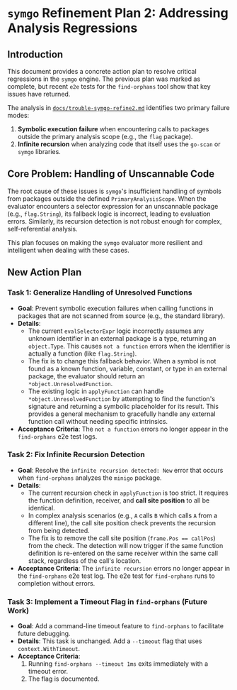 # `symgo` Refinement Plan 2: Addressing Analysis Regressions

## Introduction

This document provides a concrete action plan to resolve critical regressions in the `symgo` engine. The previous plan was marked as complete, but recent `e2e` tests for the `find-orphans` tool show that key issues have returned.

The analysis in [`docs/trouble-symgo-refine2.md`](./trouble-symgo-refine2.md) identifies two primary failure modes:
1.  **Symbolic execution failure** when encountering calls to packages outside the primary analysis scope (e.g., the `flag` package).
2.  **Infinite recursion** when analyzing code that itself uses the `go-scan` or `symgo` libraries.

## Core Problem: Handling of Unscannable Code

The root cause of these issues is `symgo`'s insufficient handling of symbols from packages outside the defined `PrimaryAnalysisScope`. When the evaluator encounters a selector expression for an unscannable package (e.g., `flag.String`), its fallback logic is incorrect, leading to evaluation errors. Similarly, its recursion detection is not robust enough for complex, self-referential analysis.

This plan focuses on making the `symgo` evaluator more resilient and intelligent when dealing with these cases.

## New Action Plan

### Task 1: Generalize Handling of Unresolved Functions

*   **Goal**: Prevent symbolic execution failures when calling functions in packages that are not scanned from source (e.g., the standard library).
*   **Details**:
    *   The current `evalSelectorExpr` logic incorrectly assumes any unknown identifier in an external package is a type, returning an `object.Type`. This causes `not a function` errors when the identifier is actually a function (like `flag.String`).
    *   The fix is to change this fallback behavior. When a symbol is not found as a known function, variable, constant, or type in an external package, the evaluator should return an `*object.UnresolvedFunction`.
    *   The existing logic in `applyFunction` can handle `*object.UnresolvedFunction` by attempting to find the function's signature and returning a symbolic placeholder for its result. This provides a general mechanism to gracefully handle any external function call without needing specific intrinsics.
*   **Acceptance Criteria**: The `not a function` errors no longer appear in the `find-orphans` e2e test logs.

### Task 2: Fix Infinite Recursion Detection

*   **Goal**: Resolve the `infinite recursion detected: New` error that occurs when `find-orphans` analyzes the `minigo` package.
*   **Details**:
    *   The current recursion check in `applyFunction` is too strict. It requires the function definition, receiver, and **call site position** to all be identical.
    *   In complex analysis scenarios (e.g., `A` calls `B` which calls `A` from a different line), the call site position check prevents the recursion from being detected.
    *   The fix is to remove the call site position (`frame.Pos == callPos`) from the check. The detection will now trigger if the same function definition is re-entered on the same receiver within the same call stack, regardless of the call's location.
*   **Acceptance Criteria**: The `infinite recursion` errors no longer appear in the `find-orphans` e2e test log. The e2e test for `find-orphans` runs to completion without errors.

### Task 3: Implement a Timeout Flag in `find-orphans` (Future Work)

*   **Goal**: Add a command-line timeout feature to `find-orphans` to facilitate future debugging.
*   **Details**: This task is unchanged. Add a `--timeout` flag that uses `context.WithTimeout`.
*   **Acceptance Criteria**:
    1.  Running `find-orphans --timeout 1ms` exits immediately with a timeout error.
    2.  The flag is documented.
